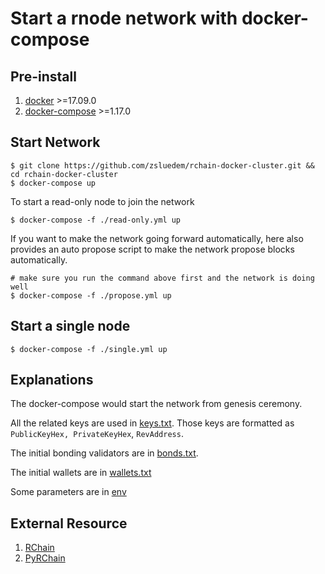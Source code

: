 # Start a rnode network with docker-compose

## Pre-install

1. [docker](https://docs.docker.com/install/) >=17.09.0
2. [docker-compose](https://docs.docker.com/compose/install/) >=1.17.0

## Start Network

    $ git clone https://github.com/zsluedem/rchain-docker-cluster.git && cd rchain-docker-cluster
    $ docker-compose up


To start a read-only node to join the network

    $ docker-compose -f ./read-only.yml up

If you want to make the network going forward automatically,
here also provides an auto propose script to make the network
propose blocks automatically.

    # make sure you run the command above first and the network is doing well
    $ docker-compose -f ./propose.yml up
    
## Start a single node

    $ docker-compose -f ./single.yml up

## Explanations

The docker-compose would start the network from genesis ceremony.

All the related keys are used in [keys.txt](./keys.txt).
Those keys are formatted as `PublicKeyHex, PrivateKeyHex`, `RevAddress`.

The initial bonding validators are in [bonds.txt](./bonds.txt).

The initial wallets are in [wallets.txt](./wallets.txt)

Some parameters are in [env](./env)

## External Resource

1. [RChain](https://github.com/rchain/rchain)
2. [PyRChain](https://github.com/rchain/pyrchain)
